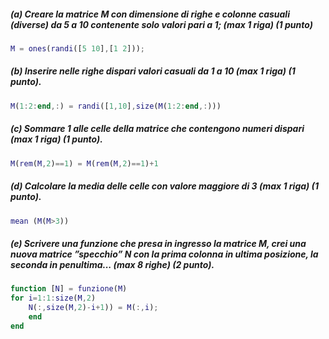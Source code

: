 
##### (a) Creare la matrice M con dimensione di righe e colonne casuali (diverse) da 5 a 10 contenente  solo valori pari a 1; (max 1 riga) (1 punto)


```matlab
M = ones(randi([5 10],[1 2]));
```

##### (b) Inserire nelle righe dispari valori casuali da 1 a 10 (max 1 riga) (1 punto).


```matlab
M(1:2:end,:) = randi([1,10],size(M(1:2:end,:)))
```

##### (c) Sommare 1 alle celle della matrice che contengono numeri dispari (max 1 riga) (1 punto).


```matlab
M(rem(M,2)==1) = M(rem(M,2)==1)+1
```

##### (d) Calcolare la media delle celle con valore maggiore di 3 (max 1 riga) (1 punto).


```matlab
mean (M(M>3))
```

##### (e) Scrivere una funzione che presa in ingresso la matrice M, crei una nuova matrice ”specchio” N con la prima colonna in ultima posizione, la seconda in penultima... (max 8 righe) (2 punto).


```matlab
function [N] = funzione(M)
for i=1:1:size(M,2)
    N(:,size(M,2)-i+1)) = M(:,i);
    end
end
```

